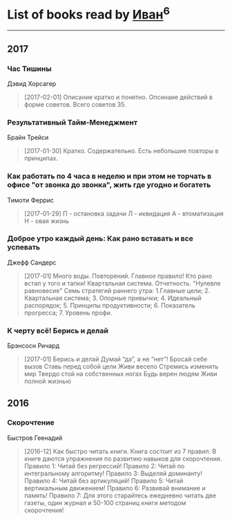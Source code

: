 # List of books read by [Иван](https://plus.google.com/111223381196748176136)<sup>6</sup>
---

## 2017

### Час Тишины
Дэвид Хорсагер
> [2017-02-01] Описание кратко и понятно. Опсинаие действий в форме советов. Всего советов 35.


### Результативный Тайм-Менеджмент
Брайн Трейси
> [2017-01-30] Кратко. Содержательно. Есть небольшие повторы в принципах.


### Как работать по 4 часа в неделю и при этом не торчать в офисе "от звонка до звонка", жить где угодно и богатеть
Тимоти Феррис
> [2017-01-29] П - остановка задачи
> Л - иквидация
> А - втоматизация
> Н - овая жизнь


### Доброе утро каждый день: Как рано вставать и все успевать
Джефф Сандерс
> [2017-01] Много воды. Повторений. Главное правило! Кто рано встал у того и тапки! Квартальная система. Отчетность. "Нулевле равновесие" Семь стратегий раннего утра: 1.Главные цели; 2. Квартальная система; 3. Опорные привычки; 4. Идеальный распорядок; 5. Принципы продуктивности; 6. Показатель прогресса; 7. Уровень профи.


### К черту всё! Берись и делай
Брэнсосн Ричард
> [2017-01] Берись и делай
> Думай “да”, а не “нет”!
> Бросай себе вызов
> Ставь перед собой цели
> Живи весело
> Стремись изменить мир
> Твердо стой на собственных ногах
> Будь верен людям
> Живи полной жизнью



## 2016

### Скорочтение
Быстров Геенадий
> [2016-12] Как быстро читать книги. Книга состоит из 7 правил. В книге даются упражнения по развитию навыков для скорочтения. Правило 1: Читай без регрессий! Правило 2: Читай по интегральному алгоритму! Правило 3: Выделяй доминанту! Правило 4: Читай без артикуляций! Правило 5: Читай вертикальным движением! Правило 6: Развивай внимание и память! Правило 7: Для этого старайтесь ежедневно читать две газеты, один журнал и 50-100 страниц книги методом скорочтения!



